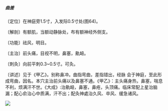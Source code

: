 ##### 曲差

〔定位〕在神庭旁1.5寸，入发际0.5寸处(图64)。

〔解剖〕有额肌，当额动静脉处，布有额神经外侧支。

〔功能〕祛风，明目。

〔主治〕前头痛，目视不明，鼻塞，鼽衄。

〔刺灸〕向前平刺0.3~0.5寸。可灸。

〔讲述〕见于《甲乙》。别称鼻冲。曲指弯曲，差指错出，经脉 会于神庭，至此形成弯曲，因名。本穴主治前头痛以及鼻塞不通。《甲乙》：主头痛身热，鼻塞，喘息不利，烦满汗不世。《大成》:治鼽衄，鼻塞，鼻疮，头顶痛。临床常配上星治脑漏；配心俞治心中质满，汗不出；配灸神處治久风、卒风、缓急诸风。

![](img/图64.jpg)
